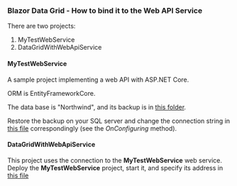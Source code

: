 ### Blazor Data Grid - How to bind it to the Web API Service

There are two projects:
1) MyTestWebService
2) DataGridWithWebApiService

#### MyTestWebService
A sample project implementing a web API with ASP.NET Core. 

ORM is EntityFrameworkCore.

The data base is "Northwind", and its backup is in  [this folder](https://github.com/DevExpress-Examples/blazor-DxDataGrid-Bind-To-Web-Api-Service/tree/0.0.12%2B/CS/MyTestWebService/MyTestWebService/DBBackup).

Restore the backup on your SQL server and change the connection string in [this file](https://github.com/DevExpress-Examples/blazor-DxDataGrid-Bind-To-Web-Api-Service/blob/0.0.12%2B/CS/MyTestWebService/MyTestWebService/Models/NWINDContext.cs) correspondingly (see the *OnConfiguring* method). 

#### DataGridWithWebApiService

This project uses the connection to the **MyTestWebService** web service. Deploy the **MyTestWebService** project, start it, and specify its address in [this file](https://github.com/DevExpress-Examples/blazor-DxDataGrid-Bind-To-Web-Api-Service/blob/0.0.12%2B/CS/DataGridWithWebApiService/DataGridWithWebApiService/Data/WebServicePath.cs)
